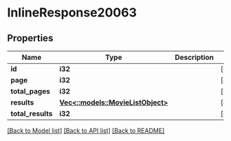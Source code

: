 # InlineResponse20063

## Properties

Name | Type | Description | Notes
------------ | ------------- | ------------- | -------------
**id** | **i32** |  | [optional] 
**page** | **i32** |  | [optional] 
**total_pages** | **i32** |  | [optional] 
**results** | [**Vec<::models::MovieListObject>**](movie-list-object.md) |  | [optional] 
**total_results** | **i32** |  | [optional] 

[[Back to Model list]](../README.md#documentation-for-models) [[Back to API list]](../README.md#documentation-for-api-endpoints) [[Back to README]](../README.md)


